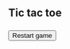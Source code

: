 <html lang="en">
<head>
    <meta charset="UTF-8">
    <meta name="viewport" content="width=device-width, initial-scale=1.0">
    <meta http-equiv="X-UA-Compatible" content="ie=edge">
    <title>My tic tac toe game</title>
    <link rel="stylesheet" href="./x-o.css">
</head>
<body>
    <section>
        <h1 class="game--title">Tic tac toe</h1>
        <div class="game--container">
            <div data-cell-index="0" class="cell"></div>
            <div data-cell-index="1" class="cell"></div>
            <div data-cell-index="2" class="cell"></div>
            <div data-cell-index="3" class="cell"></div>
            <div data-cell-index="4" class="cell"></div>
            <div data-cell-index="5" class="cell"></div>
            <div data-cell-index="6" class="cell"></div>
            <div data-cell-index="7" class="cell"></div>
            <div data-cell-index="8" class="cell"></div>
        </div>
        <h3 class="game--status"></h3>
        <button class="game-restart">Restart game</button>
    </section>
    <script src="./x-o.js"></script>
</body>
</html>
